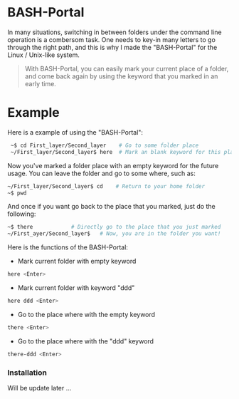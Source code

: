 # BASH-Portal

In many situations, switching in between folders under the command line operation is a combersom task.
One needs to key-in many letters to go through the right path, and this is why I made the "BASH-Portal" for the Linux / Unix-like system.

> With BASH-Portal, you can easily mark your current place of a folder, and come back again by using the keyword that you marked in an early time.

# Example
Here is a example of using the "BASH-Portal":
```sh
 ~$ cd First_layer/Second_layer    # Go to some folder place
 ~/First_layer/Second_layer$ here  # Mark an blank keyword for this place
 ```
 Now you've marked a folder place with an empty keyword for the future usage.
 You can leave the folder and go to some where, such as:
 ```sh
 ~/First_layer/Second_layer$ cd    # Return to your home folder
 ~$ pwd
 ```
And once if you want go back to the place that you marked, just do the following:
 ```sh
 ~$ there            # Directly go to the place that you just marked
 ~/First_ayer/Second_layer$   # Now, you are in the folder you want!
```
Here is the functions of the BASH-Portal:

 - Mark current folder with empty keyword
```sh
here <Enter>
```
 - Mark current folder with keyword "ddd"
```sh
here ddd <Enter>
```
 - Go to the place where with the empty keyword
```sh
there <Enter>
```
 - Go to the place where with the "ddd" keyword
```sh
there-ddd <Enter>
```


### Installation
Will be update later ...